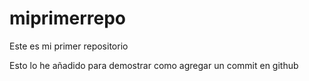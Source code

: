 # miprimerrepo
Este es mi primer repositorio


Esto lo he añadido para demostrar como agregar un commit en github
